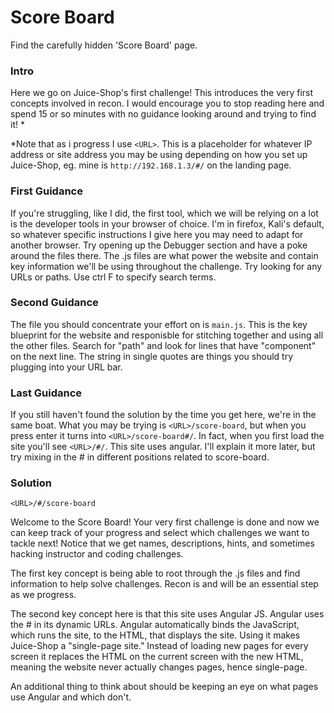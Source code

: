 # Score Board
Find the carefully hidden 'Score Board' page.

### Intro

Here we go on Juice-Shop's first challenge! This introduces the very first concepts involved in recon. I would encourage you to stop reading here and spend 15 or so minutes with no guidance looking around and trying to find it! *

*Note that as i progress I use `<URL>`. This is a placeholder for whatever IP address or site address you may be using depending on how you set up Juice-Shop, eg. mine is `http://192.168.1.3/#/` on the landing page.

### First Guidance
If you're struggling, like I did, the first tool, which we will be relying on a lot is the developer tools in your browser of choice. I'm in firefox, Kali's default, so whatever specific instructions I give here you may need to adapt for another browser. Try opening up the Debugger section and have a poke around the files there. The .js files are what power the website and contain key information we'll be using throughout the challenge. Try looking for any URLs or paths. Use ctrl F to specify search terms.

### Second Guidance
The file you should concentrate your effort on is `main.js`. This is the key blueprint for the website and responisble for stitching together and using all the other files. Search for "path" and look for lines that have "component" on the next line. The string in single quotes are things you should try plugging into your URL bar.

### Last Guidance
If you still haven't found the solution by the time you get here, we're in the same boat. What you may be trying is `<URL>/score-board`, but when you press enter it turns into `<URL>/score-board#/`. In fact, when you first load the site you'll see `<URL>/#/`. This site uses angular. I'll explain it more later, but try mixing in the # in different positions related to score-board.

### Solution
`<URL>/#/score-board`

Welcome to the Score Board! Your very first challenge is done and now we can keep track of your progress and select which challenges we want to tackle next! Notice that we get names, descriptions, hints, and sometimes hacking instructor and coding challenges.

The first key concept is being able to root through the .js files and find information to help solve challenges. Recon is and will be an essential step as we progress.

The second key concept here is that this site uses Angular JS. Angular uses the # in its dynamic URLs. Angular automatically binds the JavaScript, which runs the site, to the HTML, that displays the site. Using it makes Juice-Shop a "single-page site." Instead of loading new pages for every screen it replaces the HTML on the current screen with the new HTML, meaning the website never actually changes pages, hence single-page. 

An additional thing to think about should be keeping an eye on what pages use Angular and which don't.